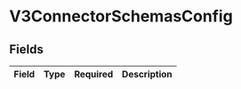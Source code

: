 # V3ConnectorSchemasConfig


## Fields

| Field       | Type        | Required    | Description |
| ----------- | ----------- | ----------- | ----------- |